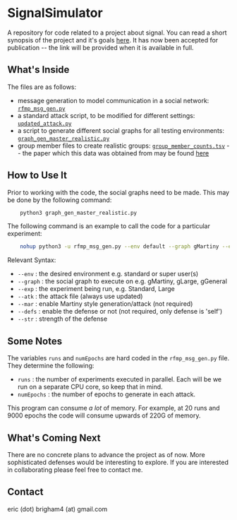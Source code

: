 # SignalSimulator

A repository for code related to a project about signal. You can read a short synopsis of the project and it's goals [here](https://arxiv.org/pdf/2305.09799). It has now been accepted for publication -- the link will be provided when it is available in full. 

## What's Inside 
The files are as follows:
* message generation to model communication in a social network: [`rfmp_msg_gen.py`](https://github.com/nokoyoko/SignalSimulator/blob/main/rfmp_msg_gen.py)
* a standard attack script, to be modified for different settings: [`updated_attack.py`](https://github.com/nokoyoko/SignalSimulator/blob/main/updated_attack.py)
* a script to generate different social graphs for all testing environments: [`graph_gen_master_realistic.py`](https://github.com/nokoyoko/SignalSimulator/blob/main/graph_gen_master_realistic.py)
* group member files to create realistic groups: [`group_member_counts.tsv`](https://github.com/nokoyoko/SignalSimulator/blob/main/group_member_counts.tsv) -- the paper which this data was obtained from may be found [here](https://gvrkiran.github.io/content/whatsapp.pdf)

## How to Use It
Prior to working with the code, the social graphs need to be made. This may be done by the following command:

```bash
    python3 graph_gen_master_realistic.py
```

The following command is an example to call the code for a particular experiment:

```bash
    nohup python3 -u rfmp_msg_gen.py --env default --graph gMartiny --exp standard --atk updated --mar true --defs self --str 5 > output_martiny_def_str5.txt &
```

Relevant Syntax:
* `--env` : the desired environment e.g. standard or super user(s)
* `--graph` : the social graph to execute on e.g. gMartiny, gLarge, gGeneral
* `--exp` : the experiment being run, e.g. Standard, Large
* `--atk` : the attack file (always use updated)
* `--mar` : enable Martiny style generation/attack (not required)
* `--defs` : enable the defense or not (not required, only defense is 'self') 
* `--str` : strength of the defense

## Some Notes
The variables `runs` and `numEpochs` are hard coded in the `rfmp_msg_gen.py` file. They determine the following:
* `runs` : the number of experiments executed in parallel. Each will be we run on a separate CPU core, so keep that in mind. 
* `numEpochs` : the number of epochs to generate in each attack. 

This program can consume *a lot* of memory. For example, at 20 runs and 9000 epochs the code will consume upwards of 220G of memory. 

## What's Coming Next
There are no concrete plans to advance the project as of now. More sophisticated defenses would be interesting to explore. If you are interested in collaborating please feel free to contact me. 

## Contact
eric (dot) brigham4 (at) gmail.com